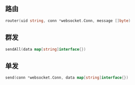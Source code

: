 ## 路由
```go
router(uid string, conn *websocket.Conn, message []byte)
```

## 群发
```go
sendAll(data map[string]interface{})
```

## 单发
```go
send(conn *websocket.Conn, data map[string]interface{})
```
